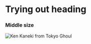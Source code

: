 # Trying out heading
### Middle size
![Ken Kaneki from Tokyo Ghoul](https://static.wikia.nocookie.net/tokyoghoul/images/8/8b/TG_Box_Set_Cover.jpg/revision/latest?cb=20160115212800)
